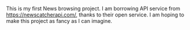 This is my first News browsing project.
I am borrowing API service from https://newscatcherapi.com/, thanks to their open service.
I am hoping to make this project as fancy as I can imagine.
